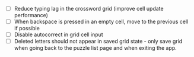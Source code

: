 - [ ] Reduce typing lag in the crossword grid (improve cell update performance)
- [ ] When backspace is pressed in an empty cell, move to the previous cell if possible
- [ ] Disable autocorrect in grid cell input
- [ ] Deleted letters should not appear in saved grid state - only save grid when going back to the puzzle list page and when exiting the app.